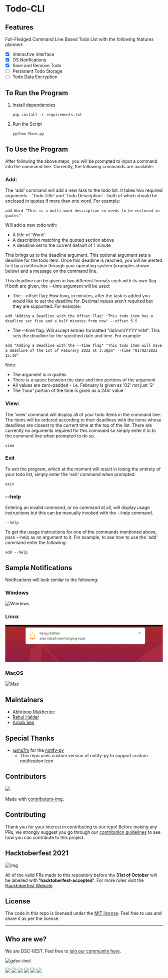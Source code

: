 # Todo-CLI

## Features
Full-Fledged Command Line Based Todo List with the following features planned:

- [x] Interactive Interface
- [x] OS Notifications
- [x] Save and Remove Todo
- [ ] Persistent Todo Storage
- [ ] Todo Data Encryption

## To Run the Program
1. Install dependencies
    ```
    pip install -r requirements.txt
    ```
2. Run the Script
   ```
   python Main.py
   ```
## To Use the Program
After following the above steps, you will be prompted to input a command into the command line. Currently, the following commands are available:

### Add:
The 'add' command will add a new task to the todo list. It takes two required arguments - 'Todo Title' and 'Todo Description' - both of which should be enclosed in quotes if more than one word. For example:
```
add Word "This is a multi-word description so needs to be enclosed in quotes"
```
Will add a new todo with:
- A title of 'Word'
- A description matching the quoted section above
- A deadline set to the current default of 1 minute

This brings us to the deadline argument. This optional argument sets a deadline for the todo item. Once this deadline is reached, you will be alerted to it by a notification through your operating system (examples shown below) and a message on the command line.

This deadline can be given in two different formats each with its own flag - if both are given, the --time argument will be used:

- The --offset flag: How long, in minutes, after the task is added you would like to set the deadline for. Decimal values aren't required but they are supported. For example:
```
add "Adding a Deadline with the Offset Flag" "This todo item has a deadline set five and a half minutes from now" --offset 5.5
```

- The --time flag: Will accept entries formatted "dd/mm/YYYY H:M". This sets the deadline for the specified date and time. For example:
```
add "Adding a Deadline with the --time flag" "This todo item will have a deadline of the 1st of Feburary 2022 at 3:30pm" --time "01/02/2022 15:30"
```
Note:
- The argument is in quotes
- There is a space between the date and time portions of the argument
- All values are zero-padded - i.e. February is given as '02' not just '2'
- The 'hour' portion of the time is given as a 24hr value

### View:
The 'view' command will display all of your todo items in the command line. The items will be ordered according to their deadlines with the items whose deadlines are closest to the current time at the top of the list. There are currently no arguments required for this command so simply enter it in to the command line when prompted to do so.
```
view
```

### Exit
To exit the program, which at the moment will result in losing the entirety of your todo list, simply enter the 'exit' command when prompted:
```
exit
```

### --help
Entering an invalid command, or no command at all, will display usage instructions but this can be manually invoked with the --help command.
```
--help
```
To get the usage instructions for one of the commands mentioned above, pass --help as an argument to it. For example, to see how to use the 'add' command enter the following:
```
add --help
```

## Sample Notifications
Notifications will look similar to the following:

### Windows 
   ![Windows](./README-source/windows.png)

### Linux 
   ![Linux (linux)](./README-source/linux.png)

### MacOS 
   ![Mac](./README-source/MacOS.jpg)

## Maintainers
- [Abhrioop Mukherjee](https://github.com/Abhiroop25902)
- [Rahul Halder](https://github.com/hrahul2605)
- [Arnab Sen](https://github.com/arnabsen1729)

## Special Thanks
- [@ms7m](https://github.com/ms7m) for the [notify-py](https://github.com/ms7m/notify-py)
  - This repo uses custom version of notify-py to support custom notification icon

## Contributors
<a href="https://github.com/dsc-iiest/todo-cli/graphs/contributors">
  <img src="https://contrib.rocks/image?repo=dsc-iiest/todo-cli" />
</a>

Made with [contributors-img](https://contrib.rocks).

## Contributing

Thank you for your interest in contributing to our repo! Before making any PRs, we strongly suggest you go through our [contribution guidelines](./CONTIRBUTING.md) to see how you can contribute to this project.

## Hacktoberfest 2021

![img](https://hacktoberfest.digitalocean.com/_nuxt/img/logo-hacktoberfest-full.f42e3b1.svg)

All of the valid PRs made to this repository before the **31st of October** will be labelled with **'hacktoberfest-accepted'**. For more rules visit the [Hacktoberfest Website](https://hacktoberfest.digitalocean.com/resources/participation).

## License

The code in this repo is licensed under the [MIT license](./LICENSE). Feel free to use and share it as per the license.

<hr>

## Who are we?

We are DSC-IIEST. Feel free to [join our community here](https://gdsc.community.dev/indian-institute-of-engineering-science-and-technology-shibpur-howrah-1/).

![gdsc-iiest](https://raw.githubusercontent.com/dsc-iiest/.github/main/assets/banner/light-transparent-fullname.svg)


<a href="https://www.linkedin.com/company/dsc-iiest/"><img src="https://img.shields.io/badge/-DSC--IIEST-blue?style=for-the-badge&logo=Linkedin&logoColor=white"></a>
<a href="https://www.youtube.com/channel/UCkArLcgek88KQMbIu2kmygQ"><img src="https://img.shields.io/badge/YouTube-FF0000?style=for-the-badge&logo=youtube&logoColor=white"></a>
<a href="https://twitter.com/dsciiest"><img src="https://img.shields.io/badge/Twitter-1DA1F2?style=for-the-badge&logo=twitter&logoColor=white"></a>
<a href="https://www.facebook.com/dsciiest"><img src="https://img.shields.io/badge/Facebook-1877F2?style=for-the-badge&logo=facebook&logoColor=white"></a>
<a href="https://instagram.com/dsciiest"><img src="https://img.shields.io/badge/Instagram-E4405F?style=for-the-badge&logo=instagram&logoColor=white"></a>
<a href="https://discord.gg/e2Yc3dt7JM"><img src="https://img.shields.io/badge/Discord-7289DA?style=for-the-badge&logo=discord&logoColor=white"></a>
